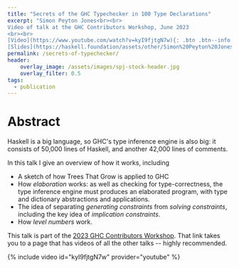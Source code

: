 ```yaml
---
title: "Secrets of the GHC Typechecker in 100 Type Declarations"
excerpt: "Simon Peyton Jones<br><br>
Video of talk at the GHC Contributors Workshop, June 2023
<br><br>
[Video](https://www.youtube.com/watch?v=kyI9fjtgN7w){: .btn .btn--info ..btn--large}
[Slides](https://haskell.foundation/assets/other/Simon%20Peyton%20Jones%20-%202023-06-08%20-%20Type%20inference%20in%20GHC%20Jun%2023.pdf){: .btn .btn--info ..btn--large}"
permalink: /secrets-of-typechecker/
header:
    overlay_image: /assets/images/spj-stock-header.jpg
    overlay_filter: 0.5
tags:
  - publication
---
```


# Abstract
<!-- this H1 (denoted by the single octothorpe before the word 'Abstract') should remain unchanged. -->
  <!-- Note: Make sure to enter at least twice to create seperate lines for the page. -->

Haskell is a big language, so GHC's type inference engine is also big: it
consists of 50,000 lines of Haskell, and another 42,000 lines of comments.

In this talk I give an overview of how it works, including
* A sketch of how Trees That Grow is applied to GHC
* How *elaboration* works: as well as checking for type-correctness, the type inference engine
  must produces an elaborated program, with type and dictionary abstractions and applications.
* The idea of separating *generating constraints* from *solving constraints*, including
  the key idea of *implication constraints*.
* How *level numbers* work.

This talk is part of the [2023 GHC Contributors Workshop](https://haskell.foundation/events/2023-ghc-development-workshop.html).
That link takes you to a page that has videos of all the other talks -- highly recommended.

{% include video id="kyI9fjtgN7w" provider="youtube" %}
